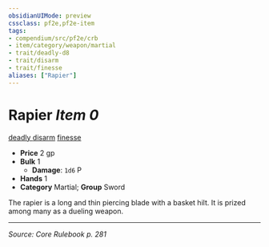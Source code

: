 ```yaml
---
obsidianUIMode: preview
cssclass: pf2e,pf2e-item
tags:
- compendium/src/pf2e/crb
- item/category/weapon/martial
- trait/deadly-d8
- trait/disarm
- trait/finesse
aliases: ["Rapier"]
---
```

# Rapier *Item 0*  
[deadly <d8>](rules/traits/deadly-d8.md "Deadly Weapon Trait")  [disarm](Reference/Rules/Traits/disarm.md "Disarm Weapon Trait")  [finesse](finesse.md "Finesse Weapon Trait")  

- **Price** 2 gp
- **Bulk** 1
  - **Damage**: `1d6` P
- **Hands** 1
- **Category** Martial; **Group** Sword 

The rapier is a long and thin piercing blade with a basket hilt. It is prized among many as a dueling weapon.


---
*Source: Core Rulebook p. 281*